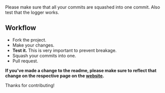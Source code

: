 Please make sure that all your commits are squashed into one commit. Also test that the logger works.

## Workflow
- Fork the project.
- Make your changes.
- **Test it.** This is very important to prevent breakage.
- Squash your commits into one.
- Pull request.

**If you've made a change to the readme, please make sure to reflect that change on the respective page on the [website](https://github.com/simple-keylogger/simple-keylogger.github.io).**

Thanks for contributing!
